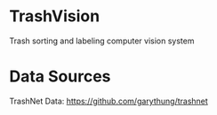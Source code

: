 # TrashVision
Trash sorting and labeling computer vision system

# Data Sources
TrashNet Data: https://github.com/garythung/trashnet